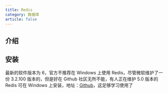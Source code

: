 ```yaml
---
title: Redis
category: 数据库
article: false
---
```


## 介绍

## 安装

最新的软件版本为 6，官方不推荐在 Windows 上使用 Redis，尽管微软维护了一份 3.2.100 版本的，但是好在 Github 社区无所不能，有人正在维护 5.0 版本的 Redis 可在 Windows 上安装，地址：[Github](https://github.com/tporadowski/redis)，这足够学习使用了
